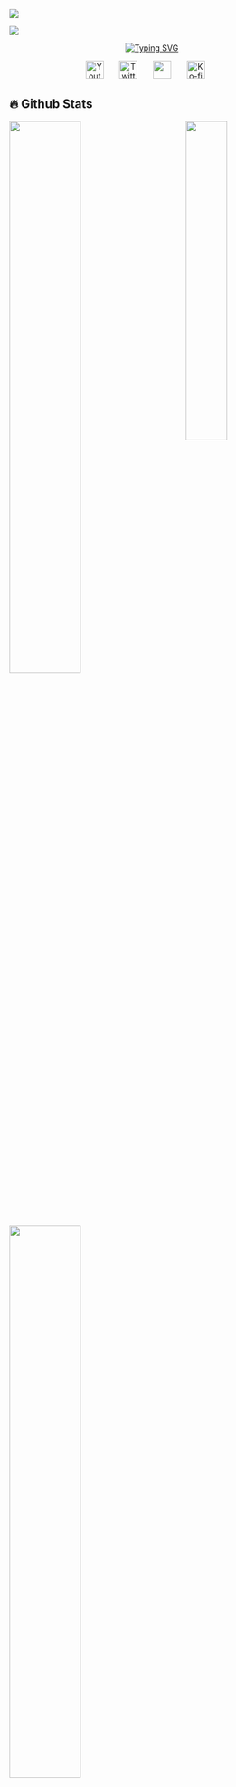 [![](https://visitcountpro.netlify.app/api?id=0x03Nyenyee&label=Views%20%E0%B4%A6%E0%B5%8D%E0%B4%A6%E0%B4%BF(%CB%B5%20%E2%80%A2%CC%80%20%E1%B4%97%20-%20%CB%B5%20)%20%E2%9C%A7&color=9&icon=7&pretty=true)](https://visitcount.itsvg.in)

![](https://nyenyeeits.me/images/gh/plank3.png)

<div align="center" bis_skin_checked="1">
      <a href="https://git.io/typing-svg"><img src="https://readme-typing-svg.demolab.com?font=Reem+Kufi+Fun&duration=3000&pause=100&color=9AF7E4&background=02060500&center=true&vCenter=true&width=435&lines=Hallo+I'am+Nyenyee+%E2%9C%8C%EF%B8%8E%EF%B8%8E;Bukan+Siapa-siapa;Hanya+Orang+Biasa+Tapi+Luar+Biasa;Mabar+Yuk+Contact+Di+Bawah" alt="Typing SVG" /></a>
</div>

<p align="center">
  <a href="https://www.youtube.com/"><img width="32px" alt="Youtube" title="Youtube" src="https://nyenyeeits.me/images/gh/yt1.png"/></a>
  &#8287;&#8287;&#8287;&#8287;&#8287;
  <a href="https://twitter.com/"><img width="32px" alt="Twitter" title="Twitter" src="https://nyenyeeits.me/images/gh/tw1.png"/></a>
  &#8287;&#8287;&#8287;&#8287;&#8287;
  <a href="https://discord.gg/" alt="Join our community"><img width="32px" src="https://nyenyeeits.me/images/gh/dc1.png"/></a>
  &#8287;&#8287;&#8287;&#8287;&#8287;
  <a href="https://ko-fi.com/nezukobot"><img width="32px" alt="Ko-fi" title="Buy me a coffee" src="https://nyenyeeits.me/images/gh/cf1.png"/></a>
  &#8287;&#8287;&#8287;&#8287;&#8287;
</p>

  ## 🔥 Github Stats

<img align="right" width="38%" src="https://nyenyeeits.me/images/gh/tatsumaki2.png"/>

  <a href="https://github.com/0x03Nyenyee"><img width="50%" src="https://github-readme-stats.vercel.app/api?username=0x03Nyenyee&theme=tokyonight&title_color=ff3068?"></a>
  <a href="https://github.com/0x03Nyenyee"><img width="50%" src="http://github-readme-streak-stats.herokuapp.com/?user=0x03Nyenyee&theme=blueberry&date_format=M%20j%5B%2C%20Y%5D&ring=ff3068&fire=ff3068&sideNums=ff3068"></a>

  # 📘 My top open source projects

<p align="left">
  <a href="https://github.com/0x03Nyenyee/Indexing-api-"><img width="25%" src="https://denvercoder1-github-readme-stats.vercel.app/api/pin?username=0x03Nyenyee&repo=Indexing-api-&theme=react&bg_color=1F222E&title_color=F85D7F&icon_color=F8D866&hide_border=true&show_icons=false" alt="custom-icon-badges"></a>
  <a href="https://github.com/0x03Nyenyee/Hidden-shell"><img width="25%" src="https://denvercoder1-github-readme-stats.vercel.app/api/pin?username=0x03Nyenyee&repo=Hidden-shell&theme=react&bg_color=1F222E&title_color=F85D7F&icon_color=F8D866&hide_border=true&show_icons=false" alt="custom-icon-badges"></a>
</p>

<br clear="both">

  ## ദ്ദി(ᵔᗜᵔ) Thank For Reading
  
###

<div align="center">
  <img height="300" src="https://user-images.githubusercontent.com/74038190/212284119-fbfd994d-8c2a-4a07-a75f-84e513833c1c.gif"  />
</div>

###
